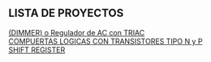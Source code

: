 ## LISTA DE PROYECTOS
[(DIMMER) o Regulador de AC con TRIAC](https://github.com/CZR312/proyectosdeelectronica/blob/main/(DIMMER)%20o%20Regulador%20de%20AC%20con%20TRIAC.md)  
[COMPUERTAS LOGICAS CON TRANSISTORES TIPO N y P](https://github.com/CZR312/proyectosdeelectronica/blob/main/COMPUERTAS%20LOGICAS%20CON%20TRANSISTORES%20TIPO%20N%20y%20P.md)  
[SHIFT REGISTER](https://github.com/CZR312/proyectosdeelectronica/blob/main/SHIFT%20REGISTER.md)

<!--
**CZR312/CZR312** is a ✨ _special_ ✨ repository because its `README.md` (this file) appears on your GitHub profile.

Here are some ideas to get you started:

- 🔭 I’m currently working on ...
- 🌱 I’m currently learning ...
- 👯 I’m looking to collaborate on ...
- 🤔 I’m looking for help with ...
- 💬 Ask me about ...
- 📫 How to reach me: ...
- 😄 Pronouns: ...
- ⚡ Fun fact: ...
-->
